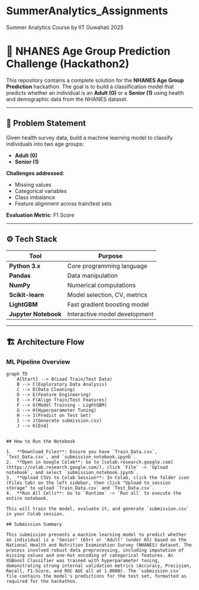# SummerAnalytics_Assignments
Summer Analytics Course by IIT Guwahati 2025

# 🧠 NHANES Age Group Prediction Challenge (Hackathon2)

This repository contains a complete solution for the **NHANES Age Group Prediction** hackathon. The goal is to build a classification model that predicts whether an individual is an **Adult (0)** or a **Senior (1)** using health and demographic data from the NHANES dataset.

---

## 🚀 Problem Statement

Given health survey data, build a machine learning model to classify individuals into two age groups:

- **Adult (0)**
- **Senior (1)**

**Challenges addressed**:
- Missing values  
- Categorical variables  
- Class imbalance  
- Feature alignment across train/test sets

**Evaluation Metric**: F1 Score

---

## ⚙️ Tech Stack

| Tool          | Purpose                           |
|---------------|-----------------------------------|
| **Python 3.x** | Core programming language         |
| **Pandas**     | Data manipulation                 |
| **NumPy**      | Numerical computations            |
| **Scikit-learn** | Model selection, CV, metrics     |
| **LightGBM**   | Fast gradient boosting model      |
| **Jupyter Notebook** | Interactive model development |

---

## 🏗️ Architecture Flow

### ML Pipeline Overview

```mermaid
graph TD
    A[Start] --> B(Load Train/Test Data)
    B --> C(Exploratory Data Analysis)
    C --> D(Data Cleaning)
    D --> E(Feature Engineering)
    E --> F(Align Train/Test Features)
    F --> G(Model Training - LightGBM)
    G --> H(Hyperparameter Tuning)
    H --> I(Predict on Test Set)
    I --> J(Generate submission.csv)
    J --> K[End]


## How to Run the Notebook

1.  **Download Files**: Ensure you have `Train_Data.csv`, `Test_Data.csv`, and `submission_notebook.ipynb`.
2.  **Open in Google Colab**: Go to [colab.research.google.com](https://colab.research.google.com/), click `File` -> `Upload notebook`, and select `submission_notebook.ipynb`.
3.  **Upload CSVs to Colab Session**: In Colab, click the folder icon (Files tab) on the left sidebar, then click "Upload to session storage" to upload `Train_Data.csv` and `Test_Data.csv`.
4.  **Run All Cells**: Go to `Runtime` -> `Run all` to execute the entire notebook.

This will train the model, evaluate it, and generate `submission.csv` in your Colab session.

## Submission Summary

This submission presents a machine learning model to predict whether an individual is a 'Senior' (65+) or 'Adult' (under 65) based on the National Health and Nutrition Examination Survey (NHANES) dataset. The process involved robust data preprocessing, including imputation of missing values and one-hot encoding of categorical features. An XGBoost Classifier was trained with hyperparameter tuning, demonstrating strong internal validation metrics (Accuracy, Precision, Recall, F1-Score, and ROC AUC all at 1.0000). The `submission.csv` file contains the model's predictions for the test set, formatted as required for the hackathon.